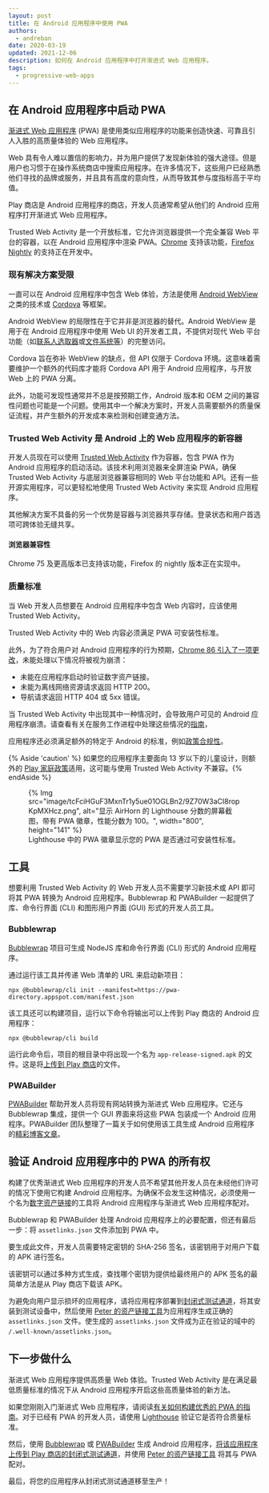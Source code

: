 ```yaml
---
layout: post
title: 在 Android 应用程序中使用 PWA
authors:
  - andreban
date: 2020-03-19
updated: 2021-12-06
description: 如何在 Android 应用程序中打开渐进式 Web 应用程序。
tags:
  - progressive-web-apps
---
```


## 在 Android 应用程序中启动 PWA

[渐进式 Web 应用程序](/progressive-web-apps/) (PWA) 是使用类似应用程序的功能来创造快速、可靠且引人入胜的高质量体验的 Web 应用程序。

Web 具有令人难以置信的影响力，并为用户提供了发现新体验的强大途径。但是用户也习惯于在操作系统商店中搜索应用程序。在许多情况下，这些用户已经熟悉他们寻找的品牌或服务，并且具有高度的意向性，从而导致其参与度指标高于平均值。

Play 商店是 Android 应用程序的商店，开发人员通常希望从他们的 Android 应用程序打开渐进式 Web 应用程序。

Trusted Web Activity 是一个开放标准，它允许浏览器提供一个完全兼容 Web 平台的容器，以在 Android 应用程序中渲染 PWA。[Chrome](https://play.google.com/store/apps/details?id=com.android.chrome) 支持该功能，[Firefox Nightly](https://play.google.com/store/apps/details?id=org.mozilla.fenix) 的支持正在开发中。

### 现有解决方案受限

一直可以在 Android 应用程序中包含 Web 体验，方法是使用 [Android WebView](https://developer.android.com/reference/android/webkit/WebView) 之类的技术或 [Cordova](https://cordova.apache.org/) 等框架。

Android WebView 的局限性在于它并非是浏览器的替代。Android WebView 是用于在 Android 应用程序中使用 Web UI 的开发者工具，不提供对现代 Web 平台功能（如[联系人选取器](/contact-picker/)或[文件系统](/file-system-access/)[等](/fugu-status/)）的完整访问。

Cordova 旨在弥补 WebView 的缺点，但 API 仅限于 Cordova 环境。这意味着需要维护一个额外的代码库才能将 Cordova API 用于 Android 应用程序，与开放 Web 上的 PWA 分离。

此外，功能可发现性通常并不总是按预期工作，Android 版本和 OEM 之间的兼容性问题也可能是一个问题。使用其中一个解决方案时，开发人员需要额外的质量保证流程，并产生额外的开发成本来检测和创建变通方法。

### Trusted Web Activity 是 Android 上的 Web 应用程序的新容器

开发人员现在可以使用 [Trusted Web Activity](https://developer.chrome.com/docs/android/trusted-web-activity/) 作为容器，包含 PWA 作为 Android 应用程序的启动活动。该技术利用浏览器来全屏渲染 PWA，确保 Trusted Web Activity 与底层浏览器兼容相同的 Web 平台功能和 API。还有一些开源实用程序，可以更轻松地使用 Trusted Web Activity 来实现 Android 应用程序。

其他解决方案不具备的另一个优势是容器与浏览器共享存储。登录状态和用户首选项可跨体验无缝共享。

#### 浏览器兼容性

Chrome 75 及更高版本已支持该功能，Firefox 的 nightly 版本正在实现中。

### 质量标准

当 Web 开发人员想要在 Android 应用程序中包含 Web 内容时，应该使用 Trusted Web Activity。

Trusted Web Activity 中的 Web 内容必须满足 PWA 可安装性标准。

此外，为了符合用户对 Android 应用程序的行为预期，[Chrome 86 引入了一项更改](https://blog.chromium.org/2020/06/changes-to-quality-criteria-for-pwas.html)，未能处理以下情况将被视为崩溃：

- 未能在应用程序启动时验证数字资产链接。
- 未能为离线网络资源请求返回 HTTP 200。
- 导航请求返回 HTTP 404 或 5xx 错误。

当 Trusted Web Activity 中出现其中一种情况时，会导致用户可见的 Android 应用程序崩溃。请查看有关在服务工作进程中处理这些情况的[指南](https://developer.chrome.com/docs/android/trusted-web-activity/whats-new/#updates-to-the-quality-criteria)，

应用程序还必须满足额外的特定于 Android 的标准，例如[政策合规性](https://play.google.com/about/developer-content-policy/)。

{% Aside 'caution' %} 如果您的应用程序主要面向 13 岁以下的儿童设计，则额外的 [Play 家庭政策](https://play.google.com/about/families/)适用，这可能与使用 Trusted Web Activity 不兼容。{% endAside %}

<figure>{% Img src="image/tcFciHGuF3MxnTr1y5ue01OGLBn2/9Z70W3aCI8ropKpMXHcz.png", alt="显示 AirHorn 的 Lighthouse 分数的屏幕截图，带有 PWA 徽章，性能分数为 100。",  width="800", height="141" %} <figcaption> Lighthouse 中的 PWA 徽章显示您的 PWA 是否通过可安装性标准。</figcaption></figure>

## 工具

想要利用 Trusted Web Activity 的 Web 开发人员不需要学习新技术或 API 即可将其 PWA 转换为 Android 应用程序。Bubblewrap 和 PWABuilder 一起提供了库、命令行界面 (CLI) 和图形用户界面 (GUI) 形式的开发人员工具。

### Bubblewrap

[Bubblewrap](https://github.com/GoogleChromeLabs/bubblewrap) 项目可生成 NodeJS 库和命令行界面 (CLI) 形式的 Android 应用程序。

通过运行该工具并传递 Web 清单的 URL 来启动新项目：

```shell
npx @bubblewrap/cli init --manifest=https://pwa-directory.appspot.com/manifest.json
```

该工具还可以构建项目，运行以下命令将输出可以上传到 Play 商店的 Android 应用程序：

```shell
npx @bubblewrap/cli build
```

运行此命令后，项目的根目录中将出现一个名为 `app-release-signed.apk` 的文件。这是将[上传到 Play 商店](https://support.google.com/googleplay/android-developer/answer/3131213?hl=en-GB)的文件。

### PWABuilder

[PWABuilder](https://pwabuilder.com/) 帮助开发人员将现有网站转换为渐进式 Web 应用程序。它还与 Bubblewrap 集成，提供一个 GUI 界面来将这些 PWA 包装成一个 Android 应用程序。PWABuilder 团队整理了一篇关于如何使用该工具生成 Android 应用程序的[精彩博客文章](https://www.davrous.com/2020/02/07/publishing-your-pwa-in-the-play-store-in-a-couple-of-minutes-using-pwa-builder/)。

## 验证 Android 应用程序中的 PWA 的所有权

构建了优秀渐进式 Web 应用程序的开发人员不希望其他开发人员在未经他们许可的情况下使用它构建 Android 应用程序。为确保不会发生这种情况，必须使用一个名为[数字资产链接](https://developers.google.com/digital-asset-links/v1/getting-started)的工具将 Android 应用程序与渐进式 Web 应用程序配对。

Bubblewrap 和 PWABuilder 处理 Android 应用程序上的必要配置，但还有最后一步：将 `assetlinks.json` 文件添加到 PWA 中。

要生成此文件，开发人员需要特定密钥的 SHA-256 签名，该密钥用于对用户下载的 APK 进行签名。

该密钥可以通过多种方式生成，查找哪个密钥为提供给最终用户的 APK 签名的最简单方法是从 Play 商店下载该 APK。

为避免向用户显示损坏的应用程序，请将应用程序部署到[封闭式测试通道](https://support.google.com/googleplay/android-developer/answer/3131213?hl=en-GB)，将其安装到测试设备中，然后使用 [Peter 的资产链接工具](https://play.google.com/store/apps/details?id=dev.conn.assetlinkstool)为应用程序生成正确的 `assetlinks.json` 文件。使生成的 `assetlinks.json` 文件成为正在验证的域中的 `/.well-known/assetlinks.json`。

## 下一步做什么

渐进式 Web 应用程序提供高质量 Web 体验。Trusted Web Activity 是在满足最低质量标准的情况下从 Android 应用程序开启这些高质量体验的新方法。

如果您刚刚入门渐进式 Web 应用程序，请阅读[有关如何构建优秀的 PWA 的指南](/progressive-web-apps/)。对于已经有 PWA 的开发人员，请使用 [Lighthouse](https://developers.google.com/web/tools/lighthouse) 验证它是否符合质量标准。

然后，使用 [Bubblewrap](https://github.com/GoogleChromeLabs/bubblewrap) 或 [PWABuilder](https://pwabuilder.com/) 生成 Android 应用程序，[将该应用程序上传到 Play 商店的封闭式测试通道](https://support.google.com/googleplay/android-developer/answer/3131213?hl=en-GB)，并使用 [Peter 的资产链接工具](https://play.google.com/store/apps/details?id=dev.conn.assetlinkstool) 将其与 PWA 配对。

最后，将您的应用程序从封闭式测试通道移至生产！
